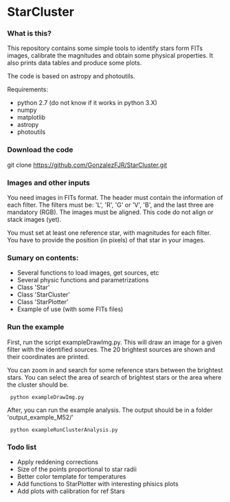 # StarCluster

### What is this?
  
  This repository contains some simple tools to identify stars form FITs images, calibrate the magnitudes and obtain some physical properties. It also prints data tables and produce some plots. 

  The code is based on astropy and photoutils.

  Requirements:
  - python 2.7 (do not know if it works in python 3.X)
  - numpy
  - matplotlib
  - astropy
  - photoutils

### Download the code

  git clone https://github.com/GonzalezFJR/StarCluster.git

### Images and other inputs

  You need images in FITs format. The header must contain the information of each filter.
  The filters must be: 'L', 'R', 'G' or 'V', 'B', and the last three are mandatory (RGB).
  The images must be aligned. This code do not align or stack images (yet).

  You must set at least one reference star, with magnitudes for each filter. You have to
  provide the position (in pixels) of that star in your images.

### Sumary on contents:

  - Several functions to load images, get sources, etc
  - Several physic functions and parametrizations
  - Class 'Star'
  - Class 'StarCluster'
  - Class 'StarPlotter'
  - Example of use (with some FITs files)

### Run the example

  First, run the script exampleDrawImg.py. This will draw an image for a given filter with 
  the identified sources. The 20 brightest sources are shown and their coordinates are printed.

  You can zoom in and search for some reference stars between the brightest stars.
  You can select the area of search of brightest stars or the area where the cluster should be.

     python exampleDrawImg.py

  After, you can run the example analysis. The output should be in a folder 'output_example_M52/'

     python exampleRunClusterAnalysis.py

### Todo list

  - Apply reddening corrections
  - Size of the points proportional to star radii
  - Better color template for temperatures
  - Add functions to StarPlotter with interesting phisics plots
  - Add plots with calibration for ref Stars
